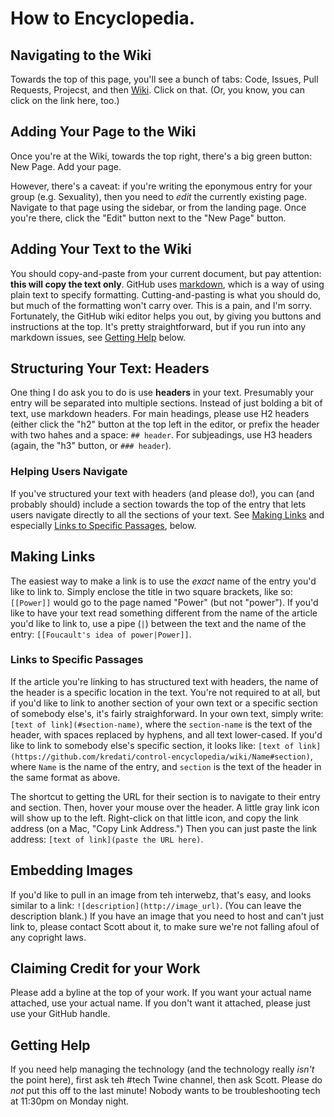 # How to Encyclopedia.

## Navigating to the Wiki
Towards the top of this page, you'll see a bunch of tabs: Code, Issues, Pull Requests, Projecst, and then [Wiki](https://github.com/kredati/control-encyclopedia/wiki). Click on that. (Or, you know, you can click on the link here, too.)

## Adding Your Page to the Wiki
Once you're at the Wiki, towards the top right, there's a big green button: New Page. Add your page.

However, there's a caveat: if you're writing the eponymous entry for your group (e.g. Sexuality), then you need to *edit* the currently existing page. Navigate to that page using the sidebar, or from the landing page. Once you're there, click the "Edit" button next to the "New Page" button.

## Adding Your Text to the Wiki
You should copy-and-paste from your current document, but pay attention: **this will copy the text only**. GitHub uses [markdown](https://guides.github.com/features/mastering-markdown/), which is a way of using plain text to specify formatting. Cutting-and-pasting is what you should do, but much of the formatting won't carry over. This is a pain, and I'm sorry. Fortunately, the GitHub wiki editor helps you out, by giving you buttons and instructions at the top. It's pretty straightforward, but if you run into any markdown issues, see [Getting Help](#getting-help) below.

## Structuring Your Text: Headers
One thing I do ask you to do is use **headers** in your text. Presumably your entry will be separated into multiple sections. Instead of just bolding a bit of text, use markdown headers. For main headings, please use H2 headers (either click the "h2" button at the top left in the editor, or prefix the header with two hahes and a space: ```## header```. For subjeadings, use H3 headers (again, the "h3" button, or ```### header```).

### Helping Users Navigate
If you've structured your text with headers (and please do!), you can (and probably should) include a section towards the top of the entry that lets users navigate directly to all the sections of your text. See [Making Links](#making-links) and especially [Links to Specific Passages](#links-to-specific-passages), below.

## Making Links
The easiest way to make a link is to use the *exact* name of the entry you'd like to link to. Simply enclose the title in two square brackets, like so: ```[[Power]]``` would go to the page named "Power" (but not "power"). If you'd like to have your text read something different from the name of the article you'd like to link to, use a pipe (```|```) between the text and the name of the entry: ```[[Foucault's idea of power|Power]]```.

### Links to Specific Passages
If the article you're linking to has structured text with headers, the name of the header is a specific location in the text. You're not required to at all, but if you'd like to link to another section of your own text or a specific section of somebody else's, it's fairly straighforward. In your own text, simply write: ```[text of link](#section-name)```, where the ```section-name``` is the text of the header, with spaces replaced by hyphens, and all text lower-cased. If you'd like to link to somebody else's specific section, it looks like: ```[text of link](https://github.com/kredati/control-encyclopedia/wiki/Name#section)```, where ```Name``` is the name of the entry, and ```section``` is the text of the header in the same format as above. 

The shortcut to getting the URL for their section is to navigate to their entry and section. Then, hover your mouse over the header. A little gray link icon will show up to the left. Right-click on that little icon, and copy the link address (on a Mac, "Copy Link Address.") Then you can just paste the link address: ```[text of link](paste the URL here)```.

## Embedding Images
If you'd like to pull in an image from teh interwebz, that's easy, and looks similar to a link: ```![description](http://image_url)```. (You can leave the description blank.) If you have an image that you need to host and can't just link to, please contact Scott about it, to make sure we're not falling afoul of any copright laws.

## Claiming Credit for your Work
Please add a byline at the top of your work. If you want your actual name attached, use your actual name. If you don't want it attached, please just use your GitHub handle.

## Getting Help
If you need help managing the technology (and the technology really *isn't* the point here), first ask teh #tech Twine channel, then ask Scott. Please do *not* put this off to the last minute! Nobody wants to be troubleshooting tech at 11:30pm on Monday night.
